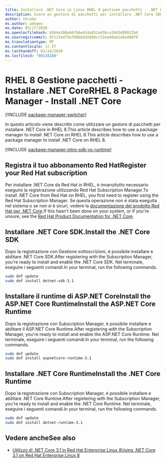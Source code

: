 ```yaml
---
title: Installare .NET Core in Linux RHEL 8 gestione pacchetti - .NET CoreInstall .NET Core on Linux RHEL 8 package manager - .NET Core
description: Usare un gestore di pacchetti per installare .NET Core SDK e runtime in RHEL 8.Use a package manager to install .NET Core SDK and runtime on RHEL 8.
author: thraka
ms.author: adegeo
ms.date: 03/17/2020
ms.openlocfilehash: b564a386eb67b6e414a832ad3bca10d3d09022bd
ms.sourcegitcommit: 07123a475af89b6da5bb6cc51ea40ab1e8a488f0
ms.translationtype: MT
ms.contentlocale: it-IT
ms.lasthandoff: 03/24/2020
ms.locfileid: "80134188"
---
```

# <a name="rhel-8-package-manager---install-net-core"></a><span data-ttu-id="4b5ba-103">RHEL 8 Gestione pacchetti - Installare .NET Core</span><span class="sxs-lookup"><span data-stu-id="4b5ba-103">RHEL 8 Package Manager - Install .NET Core</span></span>

[!INCLUDE [package-manager-switcher](includes/package-manager-switcher.md)]

<span data-ttu-id="4b5ba-104">In questo articolo viene descritto come utilizzare un gestore di pacchetti per installare .NET Core in RHEL 8.This article describes how to use a package manager to install .NET Core on RHEL 8.</span><span class="sxs-lookup"><span data-stu-id="4b5ba-104">This article describes how to use a package manager to install .NET Core on RHEL 8.</span></span>

[!INCLUDE [package-manager-intro-sdk-vs-runtime](includes/package-manager-intro-sdk-vs-runtime.md)]

## <a name="register-your-red-hat-subscription"></a><span data-ttu-id="4b5ba-105">Registra il tuo abbonamento Red Hat</span><span class="sxs-lookup"><span data-stu-id="4b5ba-105">Register your Red Hat subscription</span></span>

<span data-ttu-id="4b5ba-106">Per installare .NET Core da Red Hat in RHEL, è innanzitutto necessario eseguire la registrazione utilizzando Red Hat Subscription Manager.</span><span class="sxs-lookup"><span data-stu-id="4b5ba-106">To install .NET Core from Red Hat on RHEL, you first need to register using the Red Hat Subscription Manager.</span></span> <span data-ttu-id="4b5ba-107">Se questa operazione non è stata eseguita nel sistema o se non si è sicuri, vedere la [documentazione del prodotto Red Hat per .NET Core](https://access.redhat.com/documentation/net_core/).</span><span class="sxs-lookup"><span data-stu-id="4b5ba-107">If this hasn't been done on your system, or if you're unsure, see the [Red Hat Product Documentation for .NET Core](https://access.redhat.com/documentation/net_core/).</span></span>

## <a name="install-the-net-core-sdk"></a><span data-ttu-id="4b5ba-108">Installare .NET Core SDK.</span><span class="sxs-lookup"><span data-stu-id="4b5ba-108">Install the .NET Core SDK</span></span>

<span data-ttu-id="4b5ba-109">Dopo la registrazione con Gestione sottoscrizioni, è possibile installare e abilitare .NET Core SDK.</span><span class="sxs-lookup"><span data-stu-id="4b5ba-109">After registering with the Subscription Manager, you're ready to install and enable the .NET Core SDK.</span></span> <span data-ttu-id="4b5ba-110">Nel terminale, eseguire i seguenti comandi.</span><span class="sxs-lookup"><span data-stu-id="4b5ba-110">In your terminal, run the following commands.</span></span>

```bash
sudo dnf update
sudo dnf install dotnet-sdk-3.1
```

## <a name="install-the-aspnet-core-runtime"></a><span data-ttu-id="4b5ba-111">Installare il runtime di ASP.NET CoreInstall the ASP.NET Core Runtime</span><span class="sxs-lookup"><span data-stu-id="4b5ba-111">Install the ASP.NET Core Runtime</span></span>

<span data-ttu-id="4b5ba-112">Dopo la registrazione con Subscription Manager, è possibile installare e abilitare il ASP.NET Core Runtime.</span><span class="sxs-lookup"><span data-stu-id="4b5ba-112">After registering with the Subscription Manager, you're ready to install and enable the ASP.NET Core Runtime.</span></span> <span data-ttu-id="4b5ba-113">Nel terminale, eseguire i seguenti comandi.</span><span class="sxs-lookup"><span data-stu-id="4b5ba-113">In your terminal, run the following commands.</span></span>

```bash
sudo dnf update
sudo dnf install aspnetcore-runtime-3.1
```

## <a name="install-the-net-core-runtime"></a><span data-ttu-id="4b5ba-114">Installare .NET Core Runtime</span><span class="sxs-lookup"><span data-stu-id="4b5ba-114">Install the .NET Core Runtime</span></span>

<span data-ttu-id="4b5ba-115">Dopo la registrazione con Subscription Manager, è possibile installare e abilitare .NET Core Runtime.</span><span class="sxs-lookup"><span data-stu-id="4b5ba-115">After registering with the Subscription Manager, you're ready to install and enable the .NET Core Runtime.</span></span> <span data-ttu-id="4b5ba-116">Nel terminale, eseguire i seguenti comandi.</span><span class="sxs-lookup"><span data-stu-id="4b5ba-116">In your terminal, run the following commands.</span></span>

```bash
sudo dnf update
sudo dnf install dotnet-runtime-3.1
```

## <a name="see-also"></a><span data-ttu-id="4b5ba-117">Vedere anche</span><span class="sxs-lookup"><span data-stu-id="4b5ba-117">See also</span></span>

- [<span data-ttu-id="4b5ba-118">Utilizzo di .NET Core 3.1 in Red Hat Enterprise Linux 8</span><span class="sxs-lookup"><span data-stu-id="4b5ba-118">Using .NET Core 3.1 on Red Hat Enterprise Linux 8</span></span>](https://access.redhat.com/documentation/en-us/red_hat_enterprise_linux/8/html/developing_.net_applications_in_rhel_8/index)

